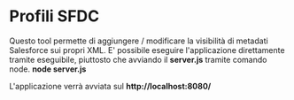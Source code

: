 # Profili SFDC  

Questo tool permette di aggiungere / modificare la visibilità di metadati Salesforce sui propri XML. 
E' possibile eseguire l'applicazione direttamente tramite eseguibile, piuttosto che avviando il **server.js** tramite comando node.
**node server.js**

L'applicazione verrà avviata sul **http://localhost:8080/**
